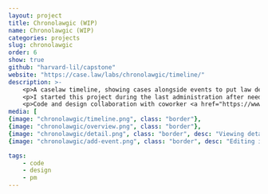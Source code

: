 ```yaml
---
layout: project
title: Chronolawgic (WIP)
name: Chronolawgic (WIP)
categories: projects
slug: chronolawgic
order: 6
show: true
github: "harvard-lil/capstone"
website: "https://case.law/labs/chronolawgic/timeline/"
description: >-
    <p>A caselaw timeline, showing cases alongside events to put law decisions into context. This project is still very much a work in progress, and has not been released to the public yet, but here is an <a href="https://case.law/labs/chronolawgic/timeline/EpoLjwiGnw">example</a>.</p>
    <p>I started this project during the last administration after needing to understand how our immigration law is so broken, and also to make sense of my own place in this country as a naturalized immigrant.</p>
    <p>Code and design collaboration with coworker <a href="https://www.instagram.com/andygoddamnedsilva/">Andy Silva</a>. Code: Javascript (VueJS), Python (Django).
media: [
{image: "chronolawgic/timeline.png", class: "border"},
{image: "chronolawgic/overview.png", class: "border"},
{image: "chronolawgic/detail.png", class: "border", desc: "Viewing details of a case"},
{image: "chronolawgic/add-event.png", class: "border", desc: "Editing interface"}]

tags: 
    - code
    - design
    - pm
---
```



